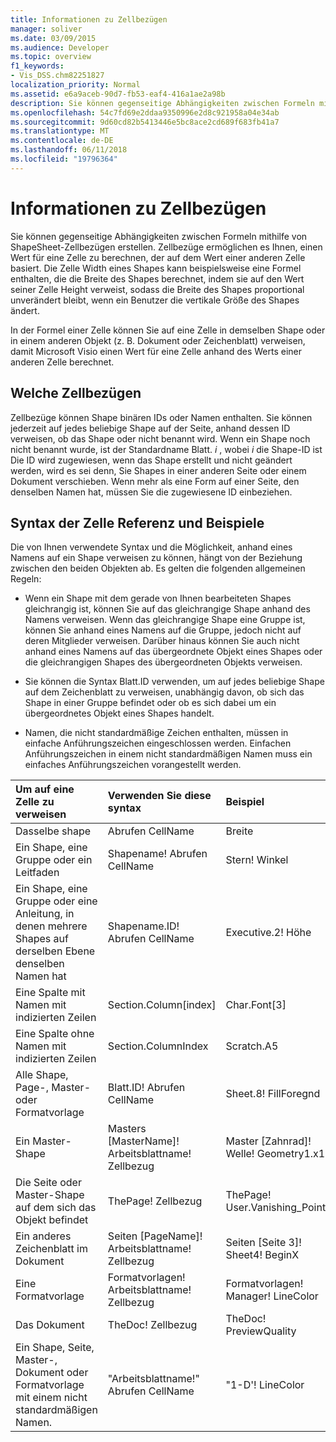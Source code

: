 ```yaml
---
title: Informationen zu Zellbezügen
manager: soliver
ms.date: 03/09/2015
ms.audience: Developer
ms.topic: overview
f1_keywords:
- Vis_DSS.chm82251827
localization_priority: Normal
ms.assetid: e6a9aceb-90d7-fb53-eaf4-416a1ae2a98b
description: Sie können gegenseitige Abhängigkeiten zwischen Formeln mithilfe von ShapeSheet-Zellbezügen erstellen. Zellbezüge ermöglichen es Ihnen, einen Wert für eine Zelle zu berechnen, der auf dem Wert einer anderen Zelle basiert. Die Zelle Width eines Shapes kann beispielsweise eine Formel enthalten, die die Breite des Shapes berechnet, indem sie auf den Wert seiner Zelle Height verweist, sodass die Breite des Shapes proportional unverändert bleibt, wenn ein Benutzer die vertikale Größe des Shapes ändert.
ms.openlocfilehash: 54c7fd69e2ddaa9350996e2d8c921958a04e34ab
ms.sourcegitcommit: 9d60cd82b5413446e5bc8ace2cd689f683fb41a7
ms.translationtype: MT
ms.contentlocale: de-DE
ms.lasthandoff: 06/11/2018
ms.locfileid: "19796364"
---
```

# <a name="about-cell-references"></a>Informationen zu Zellbezügen

Sie können gegenseitige Abhängigkeiten zwischen Formeln mithilfe von ShapeSheet-Zellbezügen erstellen. Zellbezüge ermöglichen es Ihnen, einen Wert für eine Zelle zu berechnen, der auf dem Wert einer anderen Zelle basiert. Die Zelle Width eines Shapes kann beispielsweise eine Formel enthalten, die die Breite des Shapes berechnet, indem sie auf den Wert seiner Zelle Height verweist, sodass die Breite des Shapes proportional unverändert bleibt, wenn ein Benutzer die vertikale Größe des Shapes ändert.
  
In der Formel einer Zelle können Sie auf eine Zelle in demselben Shape oder in einem anderen Objekt (z. B. Dokument oder Zeichenblatt) verweisen, damit Microsoft Visio einen Wert für eine Zelle anhand des Werts einer anderen Zelle berechnet.
  
## <a name="what-cell-references-can-include"></a>Welche Zellbezügen

Zellbezüge können Shape binären IDs oder Namen enthalten. Sie können jederzeit auf jedes beliebige Shape auf der Seite, anhand dessen ID verweisen, ob das Shape oder nicht benannt wird. Wenn ein Shape noch nicht benannt wurde, ist der Standardname Blatt. *i* , wobei *i* die Shape-ID ist Die ID wird zugewiesen, wenn das Shape erstellt und nicht geändert werden, wird es sei denn, Sie Shapes in einer anderen Seite oder einem Dokument verschieben. Wenn mehr als eine Form auf einer Seite, den denselben Namen hat, müssen Sie die zugewiesene ID einbeziehen. 
  
## <a name="cell-reference-syntax-and-examples"></a>Syntax der Zelle Referenz und Beispiele

Die von Ihnen verwendete Syntax und die Möglichkeit, anhand eines Namens auf ein Shape verweisen zu können, hängt von der Beziehung zwischen den beiden Objekten ab. Es gelten die folgenden allgemeinen Regeln:
  
- Wenn ein Shape mit dem gerade von Ihnen bearbeiteten Shapes gleichrangig ist, können Sie auf das gleichrangige Shape anhand des Namens verweisen. Wenn das gleichrangige Shape eine Gruppe ist, können Sie anhand eines Namens auf die Gruppe, jedoch nicht auf deren Mitglieder verweisen. Darüber hinaus können Sie auch nicht anhand eines Namens auf das übergeordnete Objekt eines Shapes oder die gleichrangigen Shapes des übergeordneten Objekts verweisen.
    
- Sie können die Syntax Blatt.ID verwenden, um auf jedes beliebige Shape auf dem Zeichenblatt zu verweisen, unabhängig davon, ob sich das Shape in einer Gruppe befindet oder ob es sich dabei um ein übergeordnetes Objekt eines Shapes handelt.
    
- Namen, die nicht standardmäßige Zeichen enthalten, müssen in einfache Anführungszeichen eingeschlossen werden. Einfachen Anführungszeichen in einem nicht standardmäßigen Namen muss ein einfaches Anführungszeichen vorangestellt werden.
    
|**Um auf eine Zelle zu verweisen**|**Verwenden Sie diese syntax**|**Beispiel**|
|:-----|:-----|:-----|
|Dasselbe shape  <br/> | Abrufen CellName  <br/> | Breite  <br/> |
| Ein Shape, eine Gruppe oder ein Leitfaden  <br/> | Shapename! Abrufen CellName  <br/> | Stern! Winkel  <br/> |
| Ein Shape, eine Gruppe oder eine Anleitung, in denen mehrere Shapes auf derselben Ebene denselben Namen hat  <br/> | Shapename.ID! Abrufen CellName  <br/> | Executive.2! Höhe  <br/> |
| Eine Spalte mit Namen mit indizierten Zeilen  <br/> | Section.Column[index]  <br/> | Char.Font[3]  <br/> |
| Eine Spalte ohne Namen mit indizierten Zeilen  <br/> | Section.ColumnIndex  <br/> | Scratch.A5  <br/> |
| Alle Shape, Page-, Master- oder Formatvorlage  <br/> | Blatt.ID! Abrufen CellName  <br/> | Sheet.8! FillForegnd  <br/> |
| Ein Master-Shape  <br/> | Masters [MasterName]! Arbeitsblattname! Zellbezug  <br/> | Master [Zahnrad]! Welle! Geometry1.x1  <br/> |
| Die Seite oder Master-Shape auf dem sich das Objekt befindet  <br/> | ThePage! Zellbezug  <br/> | ThePage! User.Vanishing_Point  <br/> |
| Ein anderes Zeichenblatt im Dokument  <br/> | Seiten [PageName]! Arbeitsblattname! Zellbezug  <br/> | Seiten [Seite 3]! Sheet4! BeginX  <br/> |
| Eine Formatvorlage  <br/> | Formatvorlagen! Arbeitsblattname! Zellbezug  <br/> | Formatvorlagen! Manager! LineColor  <br/> |
| Das Dokument  <br/> | TheDoc! Zellbezug  <br/> | TheDoc! PreviewQuality  <br/> |
| Ein Shape, Seite, Master-, Dokument oder Formatvorlage mit einem nicht standardmäßigen Namen.  <br/> | "Arbeitsblattname!" Abrufen CellName  <br/> | "1-D'! LineColor  <br/> |
   

